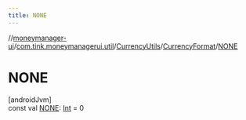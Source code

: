 ```yaml
---
title: NONE
---
```

//[moneymanager-ui](../../../../index.html)/[com.tink.moneymanagerui.util](../../index.html)/[CurrencyUtils](../index.html)/[CurrencyFormat](index.html)/[NONE](-n-o-n-e.html)



# NONE



[androidJvm]\
const val [NONE](-n-o-n-e.html): [Int](https://kotlinlang.org/api/latest/jvm/stdlib/kotlin/-int/index.html) = 0




